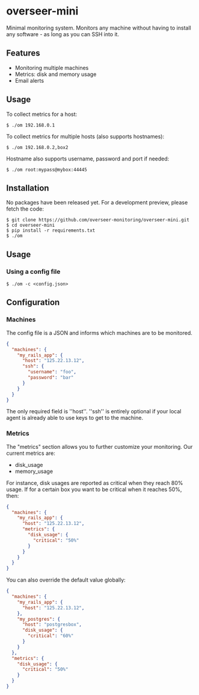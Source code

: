 # overseer-mini

Minimal monitoring system. Monitors any machine without having to install any software - as long as you can SSH into it.


## Features

- Monitoring multiple machines
- Metrics: disk and memory usage
- Email alerts


## Usage

To collect metrics for a host:

```shell
$ ./om 192.168.0.1
```

To collect metrics for multiple hosts (also supports hostnames):

```shell
$ ./om 192.168.0.2,box2
```

Hostname also supports username, password and port if needed:

```shell
$ ./om root:mypass@mybox:44445
```

## Installation

No packages have been released yet. For a development preview, please fetch the code:

```shell
$ git clone https://github.com/overseer-monitoring/overseer-mini.git
$ cd overseer-mini
$ pip install -r requirements.txt
$ ./om
```

## Usage

### Using a config file

```shell
$ ./om -c <config.json>
```

## Configuration

### Machines

The config file is a JSON and informs which machines are to be monitored.

```json
{
  "machines": {
    "my_rails_app": {
      "host": "125.22.13.12",
      "ssh": {
        "username": "foo",
        "password": "bar"
      }
    }
  }
}
```

The only required field is ''host''. ''ssh'' is entirely optional if your local agent is already able to use keys to get to the machine.

### Metrics

The "metrics" section allows you to further customize your monitoring. Our current metrics are:

- disk_usage
- memory_usage

For instance, disk usages are reported as critical when they reach 80% usage. If for a certain box you want to be critical when it reaches 50%, then:

```json
{
  "machines": {
    "my_rails_app": {
      "host": "125.22.13.12",
      "metrics": {
        "disk_usage": {
          "critical": "50%"
        }
      }
    }
  }
}
```

You can also override the default value globally:

```json
{
  "machines": {
    "my_rails_app": {
      "host": "125.22.13.12",
    },
    "my_postgres": {
      "host": "postgresbox",
      "disk_usage": {
        "critical": "60%"
      }
    }
  },
  "metrics": {
    "disk_usage": {
      "critical": "50%"
    }
  }
}
```
